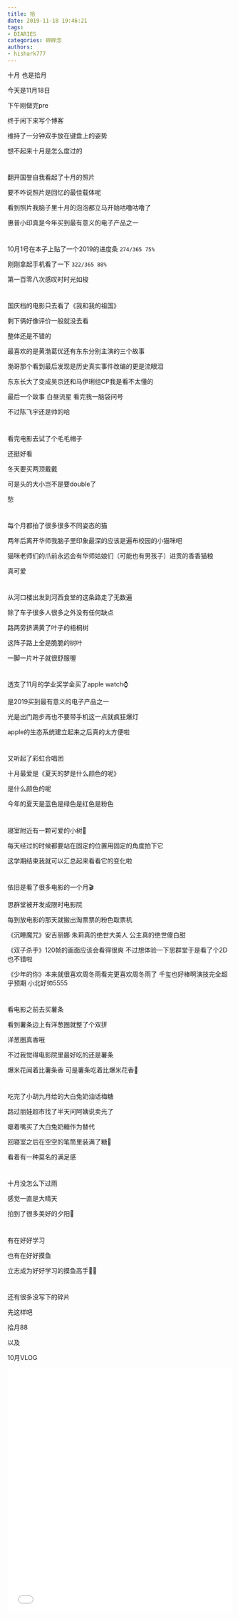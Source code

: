 ```yaml
---
title: 拾
date: 2019-11-18 19:46:21
tags: 
- DIARIES
categories: 碎碎念
authors:
- hishark777
---
```

十月 
也是拾月

今天是11月18日

下午刚做完pre

终于闲下来写个博客

维持了一分钟双手放在键盘上的姿势

想不起来十月是怎么度过的
<!--more-->

#

翻开国誉自我看起了十月的照片

要不咋说照片是回忆的最佳载体呢

看到照片我脑子里十月的泡泡都立马开始咕噜咕噜了

惠普小印真是今年买到最有意义的电子产品之一

#

10月1号在本子上贴了一个2019的进度条 `274/365 75%`

刚刚拿起手机看了一下 `322/365 88%`

第一百零八次感叹时时光如梭

#

国庆档的电影只去看了《我和我的祖国》

剩下俩好像评价一般就没去看

整体还是不错的

最喜欢的是黄渤葛优还有东东分别主演的三个故事

渤哥那个看到最后发现是历史真实事件改编的更是流眼泪

东东长大了变成吴京还和马伊琍组CP我是看不太懂的

最后一个故事 白昼流星 看完我一脑袋问号

不过陈飞宇还是帅的哈

#

看完电影去试了个毛毛帽子

还挺好看

冬天要买两顶戴戴

可是头的大小岂不是要double了

愁

#

每个月都拍了很多很多不同姿态的猫

两年后离开华师我脑子里印象最深的应该是遍布校园的小猫咪吧

猫咪老师们的爪前永远会有华师姑娘们（可能也有男孩子）进贡的香香猫粮

真可爱

#

从河口楼出发到河西食堂的这条路走了无数遍

除了车子很多人很多之外没有任何缺点

路两旁挤满黄了叶子的梧桐树

这阵子路上全是脆脆的树叶

一脚一片叶子就很舒服喔

#

透支了11月的学业奖学金买了apple watch⌚️

是2019买到最有意义的电子产品之一

光是出门跑步再也不要带手机这一点就疯狂爆灯

apple的生态系统建立起来之后真的太方便啦

#

又听起了彩虹合唱团

十月最爱是《夏天的梦是什么颜色的呢》

是什么颜色的呢

今年的夏天是蓝色是绿色是红色是粉色

#

寝室附近有一颗可爱的小树🌲

每天经过的时候都要站在固定的位置用固定的角度拍下它

这学期结束我就可以汇总起来看看它的变化啦

#

依旧是看了很多电影的一个月🎬

思群堂被开发成限时电影院

每到放电影的那天就搬出淘票票的粉色取票机

《沉睡魔咒》安吉丽娜·朱莉真的绝世大美人 公主真的绝世傻白甜

《双子杀手》120帧的画面应该会看得很爽 不过想体验一下思群堂于是看了个2D 也不错啦

《少年的你》本来就很喜欢周冬雨看完更喜欢周冬雨了 千玺也好棒啊演技完全超乎预期 小北好帅5555

#

看电影之前去买薯条

看到薯条边上有洋葱圈就整了个双拼

洋葱圈真香哦

不过我觉得电影院里最好吃的还是薯条 

爆米花闻着比薯条香 可是薯条吃着比爆米花香🍿

#


吃完了小胡九月给的大白兔奶油话梅糖

路过丽娃超市找了半天问阿姨说卖光了

瘪着嘴买了大白兔奶糖作为替代

回寝室之后在空空的笔筒里装满了糖🍬

看着有一种莫名的满足感

#

十月没怎么下过雨

感觉一直是大晴天

拍到了很多美好的夕阳🌇

#

有在好好学习

也有在好好摸鱼

立志成为好好学习的摸鱼高手✊🏻

#

还有很多没写下的碎片

先这样吧

拾月88

以及

10月VLOG

<iframe src="//player.bilibili.com/player.html?aid=74136621&cid=126741969&page=1" scrolling="no" border="0" frameborder="no" framespacing="0" allowfullscreen="true" width="100%" height="550"> </iframe>